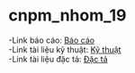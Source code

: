 # cnpm_nhom_19
-Link báo cáo: [Báo cáo](https://docs.google.com/document/d/1tPAQsL31nEM2074dYa8RWdfOoZcU9qHPh5EtRRQJkaE/edit?fbclid=IwAR3APA1BmdpwmNiBP7-jixnAS1hT-izdBg0JdNb0T_FW0ApTUZckKBsMnbo)
<br>
-Link tài liệu kỹ thuật: [Kỹ thuật](https://docs.google.com/document/d/109zjeKTz6645WbRBZc4Rx2MXZ11rITygWRJuqGBlFPs/edit?fbclid=IwAR00XyBLkgRSS3gYQZx6rNEssYonF9iXIdjSbwXGkxmn_uERIadhNnWPvsY#)
<br>
-Link tài liệu đặc tả: [Đặc tả](https://docs.google.com/document/d/1M1t3_YuIP3Cfinbxzyu4tx8q8zxbgW2Q4p1S1CNdiR4/edit?fbclid=IwAR3KkpKNpksa7egsLf_h6yu5HmcfqQ7xqs30yoCQTpWv5TIRAPM1CaNh42w#heading=h.w31aus5qp454)
